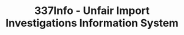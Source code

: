 ---
layout: default
bigquery: https://console.cloud.google.com/bigquery?p=patents-public-data&d=usitc_investigations&page=dataset&project=sheets-management-319211
citation: US International Trade Commission 337Info Unfair Import Investigations Information
  System
contributors: US International Trade Comission
cost: None
description: US International Trade Commission 337Info Unfair Import Investigations
  Information System contains data on investigations done under Section 337. Section
  337 declares the infringement of certain statutory intellectual property rights
  and other forms of unfair competition in import trade to be unlawful practices.
  Most Section 337 investigations involve allegations of patent or registered trademark
  infringement.
documentation: FAQ and tutorial available on the site
last_edit: 04/11/2022, 21:24:56
location: https://pubapps2.usitc.gov/337external/
maintained_by: US International Trade Comission
schema_fields:
- actualEndDateEvidHear
- startDateMarkmanHearing
- teoIdIssueDate
- copyrightNumbers
- respondent
- actualStartDateEvidHear
- investigationTermDate
- investigationType
- complainant
- issueDateOtherNonFinal
- markmanHearing
- docketNo
- targetDate
- investigationNo
- endDateMarkmanHearing
- htsNumbers
- aljAssigned
- trademarkNumbers
- teoIdDueDate
- scheduledStartDateEvidHear
- publication_number
- currentActiveALJ
- ouiiParticipation
- dateCreated
- gcAttorney
- dateOfPublicationFrNotice
- ouiiAttorney
- scheduledEndDateEvidHear
- teoProceedingInvolved
- finalIdOnViolationDue
- title
- currentStatus
- patentNumber
- patentNumbers
- internalRemand
- lastUpdated
- finalDetViolation
- finalDetNoViolation
- cafcAppeals
- finalIdOnViolationIssue
- invUnfairAct
- teoReliefGranted
- dateComplaintFiled
- id
shortname: unfair_import_investigations
tags:
- import
- legal
- trade
timeframe: 2008-2021 (prior to 2008 downloadable as a JSON file)
title: 337Info - Unfair Import Investigations Information System
uuid: 2721f5ec-e599-4890-9265-9706719fc71e
---